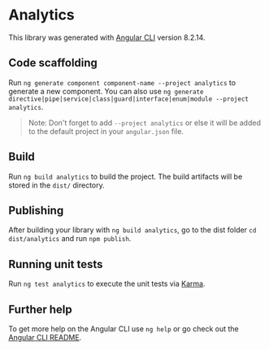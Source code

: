 # Analytics

This library was generated with [Angular CLI](https://github.com/angular/angular-cli) version 8.2.14.

## Code scaffolding

Run `ng generate component component-name --project analytics` to generate a new component. You can also use `ng generate directive|pipe|service|class|guard|interface|enum|module --project analytics`.
> Note: Don't forget to add `--project analytics` or else it will be added to the default project in your `angular.json` file. 

## Build

Run `ng build analytics` to build the project. The build artifacts will be stored in the `dist/` directory.

## Publishing

After building your library with `ng build analytics`, go to the dist folder `cd dist/analytics` and run `npm publish`.

## Running unit tests

Run `ng test analytics` to execute the unit tests via [Karma](https://karma-runner.github.io).

## Further help

To get more help on the Angular CLI use `ng help` or go check out the [Angular CLI README](https://github.com/angular/angular-cli/blob/master/README.md).
